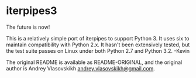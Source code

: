 iterpipes3
==========

The future is now!

This is a relatively simple port of iterpipes to support Python 3.  It
uses six to maintain compatibility with Python 2.x.  It hasn't been
extensively tested, but the test suite passes on Linux under both
Python 2.7 and Python 3.2.  -Kevin

The original README is available as README-ORIGINAL, and the original
author is Andrey Vlasovskikh <andrey.vlasovskikh@gmail.com>.

